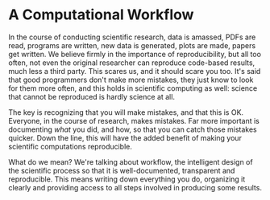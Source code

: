 A Computational Workflow
========================
In the course of conducting scientific research, data is amassed, PDFs are read, programs are written, new data is generated, plots are made, papers get written. We believe firmly in the importance of reproducibility, but all too often, not even the original researcher can reproduce code-based results, much less a third party. This scares us, and it should scare you too. It's said that good programmers don't make more mistakes, they just know to look for them more often, and this holds in scientific computing as well: science that cannot be reproduced is hardly science at all.

The key is recognizing that you will make mistakes, and that this is OK. Everyone, in the course of research, makes mistakes. Far more important is documenting *what* you did, and how, so that you can catch those mistakes quicker. Down the line, this will have the added benefit of making your scientific computations reproducible.

What do we mean? We're talking about workflow, the intelligent design of the scientific process so that it is well-documented, transparent and reproducible. This means writing down everything you do, organizing it clearly and providing access to all steps involved in producing some results.
